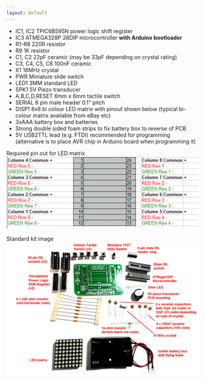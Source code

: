```yaml
---
layout: default
---
```

* IC1, IC2 	TPIC6B595N power logic shift register
* IC3 		ATMEGA328P 28DIP microcontroller **with Arduino bootloader**
* R1-R8 		220R resistor
* R9		1K resistor
* C1, C2 		22pF ceramic (may be 33pF depending on crystal rating)
* C3, C4, C5, C6	100nF ceramic
* X1 		16MHz crystal
* PWR		Miniature slide switch
* LED1		3MM standard LED
* SPK1		5V Piezo transducer
* A,B,C,D,RESET 	6mm x 6mm tactile switch
* SERIAL		6 pin male header 0.1" pitch
* DISP1 		8x8 bi colour LED matrix with pinout shown below (typical bi-colour matrix available from eBay etc)
* 3xAAA battery box and batteries
* Strong double sided foam strips to fix battery box to reverse of PCB
* 5V USB2TTL lead (e.g. FTDI) recommended for programming (alternative is to place AVR chip in Arduino board when programming it)

Required pin out for LED matrix<br>
<img src="img/matrix.gif">

Standard kit image<br>
<img src="img/bom.jpg">